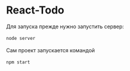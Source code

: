 # React-Todo
Для запуска прежде нужно запустить сервер: <br><br>
`node server`<br><br>
Сам проект запускается командой <br><br>
`npm start`<br><br>

